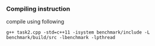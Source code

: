 ### Compiling instruction

compile using following

```
g++ task2.cpp -std=c++11 -isystem benchmark/include -L benchmark/build/src -lbenchmark -lpthread
```
